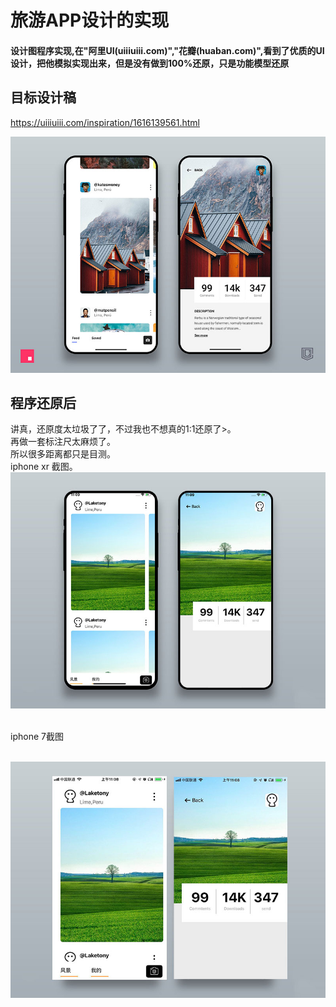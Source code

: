 #  旅游APP设计的实现

#### 设计图程序实现,在"阿里UI(uiiiuiii.com)","花瓣(huaban.com)",看到了优质的UI设计，把他模拟实现出来，但是没有做到100%还原，只是功能模型还原

## 目标设计稿
https://uiiiuiii.com/inspiration/1616139561.html

![image](https://github.com/laketony/IosUICodeApp1/raw/master/gitres/i-ui-xym190406-27-8-1.jpg)

## 程序还原后

讲真，还原度太垃圾了了，不过我也不想真的1:1还原了>。  
再做一套标注尺太麻烦了。  
所以很多距离都只是目测。  
iphone xr 截图。  
![image](https://github.com/laketony/IosUICodeApp1/raw/master/gitres/i-ui-xym190406-27-8-2.jpg)  

<br/>  
iphone 7截图<br/>  
<br/>  

![image](https://github.com/laketony/IosUICodeApp1/raw/master/gitres/i-ui-xym190406-27-8-3.jpg)
